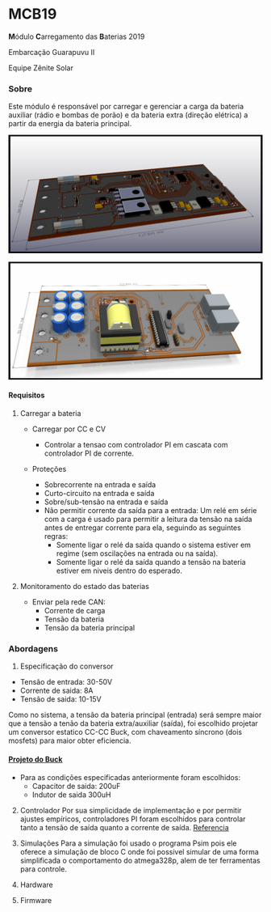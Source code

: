 # MCB19

**M**ódulo **C**arregamento das **B**aterias 2019 

Embarcação Guarapuvu II

Equipe Zênite Solar



### Sobre

Este módulo é responsável por carregar e gerenciar a carga da bateria auxiliar (rádio e bombas de porão) e da bateria extra (direção elétrica) a partir da energia da bateria principal.

![](hardware/IMG/3DDOWN.png?raw=true)

![](hardware/IMG/3DUP.png?raw=true)



#### Requisitos

1. Carregar a bateria

   - Carregar por CC e CV
      - Controlar a tensao com controlador PI em cascata com controlador PI de corrente.

   - Proteções
      - Sobrecorrente na entrada e saída
      - Curto-circuito na entrada e saída
      - Sobre/sub-tensão na entrada e saída
      - Não permitir corrente da saída para a entrada: Um relé em série com a carga é usado para permitir a leitura da tensão na saída antes de entregar corrente para ela, seguindo as seguintes regras:
        - Somente ligar o relé da saída quando o sistema estiver em regime (sem oscilações na entrada ou na saída).
        - Somente ligar o relé da saída quando a tensão na bateria estiver em niveis dentro do esperado. 

2. Monitoramento do estado das baterias

   - Enviar pela rede CAN:
      - Corrente de carga
      - Tensão da bateria
      - Tensão da bateria principal
### Abordagens

 1. Especificação do conversor
   - Tensão de entrada: 30-50V
   - Corrente de saida: 8A
   - Tensão de saida: 10-15V

   Como no sistema, a tensão da bateria principal (entrada) será sempre maior que a tensão a tenão da bateria extra/auxiliar (saída), foi escolhido projetar um conversor estatico CC-CC Buck, com chaveamento síncrono (dois mosfets) para maior obter eficiencia.
   #### [Projeto do Buck](https://github.com/ZeniteSolar/MCB19/blob/master/control/buck.ipynb)
   
   - Para as condições especificadas anteriormente foram escolhidos:
      - Capacitor de saida: 200uF
      - Indutor de saida 300uH
 2. Controlador
   Por sua simplicidade de implementação e por permitir ajustes empíricos, controladores PI foram escolhidos para controlar tanto a tensão de saída quanto a corrente de saída.
   [Referencia](https://e2e.ti.com/cfs-file/__key/communityserver-discussions-components-files/902/PI-controller-equations.pdf)
 3. Simulações
   Para a simulação foi usado o programa Psim pois ele oferece a simulação de bloco C onde foi possivel simular de uma forma simplificada o comportamento do atmega328p, alem de ter ferramentas para controle.
   
 4. Hardware
 5. Firmware
     
   
   
   
   
